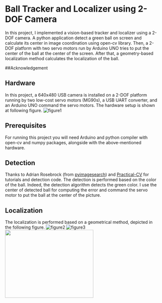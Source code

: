 # Ball Tracker and Localizer using 2-DOF Camera

In this project, I implemented a vision-based tracker and localizer using a 2-DOF camera. A python application detect a green ball on screen and calculate its center in image coordination using open-cv library. Then, a 2-DOF platform with two servo motors run by Arduino UNO tries to put the center of the ball at the center of the screen. After that, a geometry-based localization method calculates the localization of the ball.

##Acknowledgement


## Hardware
In this project, a 640x480 USB camera is installed on a 2-DOF platform running by two low-cost servo motors (MG90s), a USB UART converter, and an Arduino UNO command the servo motors. The hardware setup is shown at following figure. ![figure1](https://dl.dropboxusercontent.com/s/oytsbia24klduvq/Hardware03.jpg?dl=0)

## Prerequisites
For running this project you will need Arduino and python compiler with open-cv and numpy packages, alongside with the above-mentioned hardware.

## Detection
Thanks to Adrian Rosebrock (from [pyimagesearch](https://www.pyimagesearch.com/)) and [Practical-CV](https://github.com/Practical-CV/Color-Based-Ball-Tracking-With-OpenCV) for tutorials and detection code.
The detection is performed based on the color of the ball. Indeed, the detection algorithm detects the green color. I use the center of detected ball for computing the error and command the servo motor to put the ball at the center of the picture. 

## Localization
The localization is performed based on a geometrical method, depicted in the following figure. ![figure2](https://dl.dropboxusercontent.com/s/g6dgh6saj3pjp15/CameraCoordinate01.png?dl=0)
![figure3](https://dl.dropboxusercontent.com/s/tblysaoj9mwq775/Equation.JPG?dl=0)
<img align="center" width="292" height="224" src="https://dl.dropboxusercontent.com/s/tblysaoj9mwq775/Equation.JPG?dl=0">


